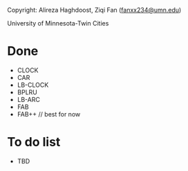 Copyright: Alireza Haghdoost, Ziqi Fan (fanxx234@umn.edu)

University of Minnesota-Twin Cities

Done
=========
- CLOCK
- CAR
- LB-CLOCK
- BPLRU
- LB-ARC
- FAB
- FAB++ // best for now

To do list
=========
- TBD
